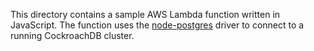 This directory contains a sample AWS Lambda function written in JavaScript. The function uses the [node-postgres](https://node-postgres.com/) driver to connect to a running CockroachDB cluster.
